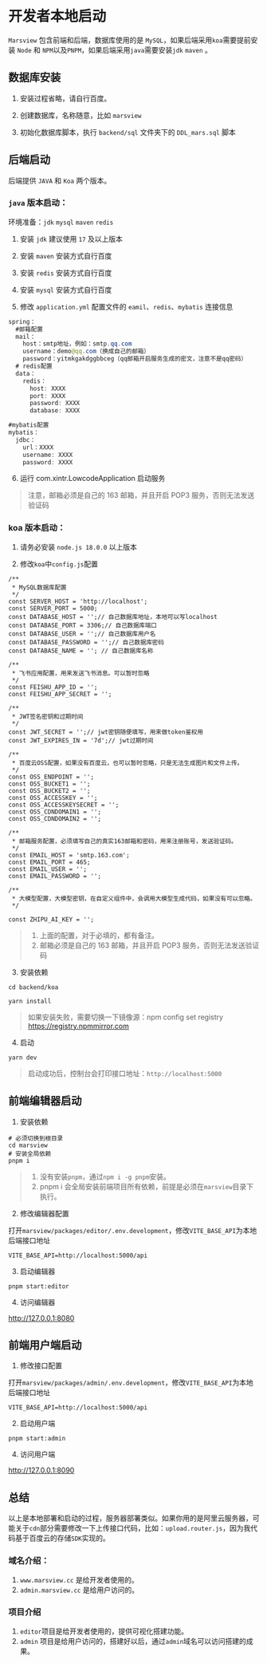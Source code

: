# 开发者本地启动

`Marsview` 包含前端和后端，数据库使用的是 `MySQL`，如果后端采用`koa`需要提前安装 `Node` 和 `NPM`以及`PNPM`，如果后端采用`java`需要安装`jdk` `maven` 。

## 数据库安装

1. 安装过程省略，请自行百度。

2. 创建数据库，名称随意，比如 `marsview`

3. 初始化数据库脚本，执行 `backend/sql` 文件夹下的 `DDL_mars.sql` 脚本

## 后端启动

后端提供 `JAVA` 和 `Koa` 两个版本。

### `java` 版本启动：

环境准备：`jdk` `mysql` `maven` `redis`

1. 安装 `jdk` 建议使用 `17` 及以上版本

2. 安装 `maven` 安装方式自行百度

3. 安装 `redis` 安装方式自行百度

4. 安装 `mysql` 安装方式自行百度

5. 修改 `application.yml` 配置文件的 `eamil`、`redis`、`mybatis` 连接信息

```java
spring：
  #邮箱配置
  mail：
    host：smtp地址，例如：smtp.qq.com
    username：demo@qq.com（换成自己的邮箱）
    password：yitmkgakdggbbceg（qq邮箱开启服务生成的密文，注意不是qq密码）
  # redis配置
  data：
    redis：
      host: XXXX
      port: XXXX
      password: XXXX
      database: XXXX

#mybatis配置
mybatis：
  jdbc：
    url：XXXX
    username: XXXX
    password: XXXX

```

6. 运行 com.xintr.LowcodeApplication 启动服务

> 注意，邮箱必须是自己的 163 邮箱，并且开启 POP3 服务，否则无法发送验证码

### koa 版本启动：

1. 请务必安装 `node.js 18.0.0` 以上版本

2. 修改`koa`中`config.js`配置

```
/**
 * MySQL数据库配置
 */
const SERVER_HOST = 'http://localhost';
const SERVER_PORT = 5000;
const DATABASE_HOST = '';// 自己数据库地址，本地可以写localhost
const DATABASE_PORT = 3306;// 自己数据库端口
const DATABASE_USER = '';// 自己数据库用户名
const DATABASE_PASSWORD = '';// 自己数据库密码
const DATABASE_NAME = ''; // 自己数据库名称

/**
 * 飞书应用配置，用来发送飞书消息。可以暂时忽略
 */
const FEISHU_APP_ID = '';
const FEISHU_APP_SECRET = '';

/**
 * JWT签名密钥和过期时间
 */
const JWT_SECRET = '';// jwt密钥随便填写，用来做token鉴权用
const JWT_EXPIRES_IN = '7d';// jwt过期时间

/**
 * 百度云OSS配置，如果没有百度云，也可以暂时忽略，只是无法生成图片和文件上传。
 */
const OSS_ENDPOINT = '';
const OSS_BUCKET1 = '';
const OSS_BUCKET2 = '';
const OSS_ACCESSKEY = '';
const OSS_ACCESSKEYSECRET = '';
const OSS_CDNDOMAIN1 = '';
const OSS_CDNDOMAIN2 = '';

/**
 * 邮箱服务配置，必须填写自己的真实163邮箱和密码，用来注册账号，发送验证码。
 */
const EMAIL_HOST = 'smtp.163.com';
const EMAIL_PORT = 465;
const EMAIL_USER = '';
const EMAIL_PASSWORD = '';

/**
 * 大模型配置，大模型密钥，在自定义组件中，会调用大模型生成代码，如果没有可以忽略。
 */

const ZHIPU_AI_KEY = '';

```

> 1. 上面的配置，对于必填的，都有备注。
> 2. 邮箱必须是自己的 163 邮箱，并且开启 POP3 服务，否则无法发送验证码

3. 安装依赖

```
cd backend/koa

yarn install
```

> 如果安装失败，需要切换一下镜像源：npm config set registry https://registry.npmmirror.com

4. 启动

```
yarn dev

```

> 启动成功后，控制台会打印接口地址：`http://localhost:5000`

## 前端编辑器启动

1. 安装依赖

```
# 必须切换到根目录
cd marsview
# 安装全局依赖
pnpm i
```

> 1. 没有安装`pnpm`，通过`npm i -g pnpm`安装。
> 2. pnpm i 会全局安装前端项目所有依赖，前提是必须在`marsview`目录下执行。

2. 修改编辑器配置

打开`marsview/packages/editor/.env.development`，修改`VITE_BASE_API`为本地后端接口地址

```
VITE_BASE_API=http://localhost:5000/api
```

3. 启动编辑器

```
pnpm start:editor
```

4. 访问编辑器

http://127.0.0.1:8080

## 前端用户端启动

1. 修改接口配置

打开`marsview/packages/admin/.env.development`，修改`VITE_BASE_API`为本地后端接口地址

```
VITE_BASE_API=http://localhost:5000/api
```

2. 启动用户端

```
pnpm start:admin
```

4. 访问用户端

http://127.0.0.1:8090

## 总结

以上是本地部署和启动的过程，服务器部署类似。如果你用的是阿里云服务器，可能关于`cdn`部分需要修改一下上传接口代码，比如：`upload.router.js`，因为我代码基于百度云的存储`SDK`实现的。

### 域名介绍：

1. `www.marsview.cc` 是给开发者使用的。
2. `admin.marsview.cc` 是给用户访问的。

### 项目介绍

1. `editor`项目是给开发者使用的，提供可视化搭建功能。
2. `admin` 项目是给用户访问的，搭建好以后，通过`admin`域名可以访问搭建的成果。
